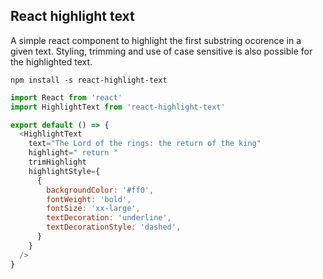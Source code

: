 ## React highlight text

A simple react component to highlight the first substring ocorence in a given text. Styling, trimming and use of case sensitive is also possible for the highlighted text.

`npm install -s react-highlight-text`

```javascript
import React from 'react'
import HighlightText from 'react-highlight-text'

export default () => {
  <HighlightText
    text="The Lord of the rings: the return of the king"
    highlight=" return "
    trimHighlight
    highlightStyle={
      {
        backgroundColor: '#ff0',
        fontWeight: 'bold',
        fontSize: 'xx-large',
        textDecoration: 'underline',
        textDecorationStyle: 'dashed',
      }
    }
  />
}
```
